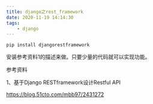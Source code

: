 ```yaml
---
title: django之rest_framework
date: 2020-11-19 14:14:30
tags:
	- django
---
```




```
pip install djangorestframework
```

安装参考资料1的描述来做。只要少量的代码就可以实现功能。



参考资料

1、基于Django RESTframework设计Restful API

https://blog.51cto.com/mbb97/2431272